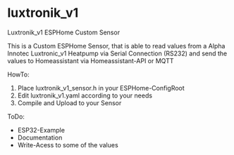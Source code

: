 # luxtronik_v1
Luxtronik_v1 ESPHome Custom Sensor

This is a Custom ESPHome Sensor, that is able to read values from a Alpha Innotec Luxtronic_v1 Heatpump via Serial Connection (RS232)
and send the values to Homeassistant via Homeassistant-API or MQTT


HowTo:
1. Place luxtronik_v1_sensor.h in your ESPHome-ConfigRoot
2. Edit luxtronik_v1.yaml according to your needs
3. Compile and Upload to your Sensor

ToDo:
- ESP32-Example
- Documentation
- Write-Acess to some of the values
